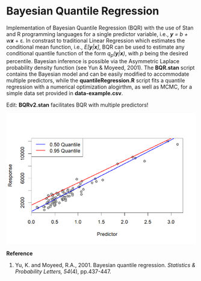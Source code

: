 # Bayesian Quantile Regression

Implementation of Bayesian Quantile Regression (BQR) with the use of Stan and R programming languages for a single predictor variable, i.e.,  ***y** = b + w****x*** + ε. In constrast to traditional Linear Regression which estimates the conditional mean function, i.e., *E[**y**|**x**]*, BQR can be used to estimate any conditional quantile function of the form *q<sub>p</sub>(**y**|**x**)*, with *p* being the desired percentile. Bayesian inference is possible via the Asymmetric Laplace probability density function (see Yun & Moyeed, 2001). The **BQR.stan** script contains the Bayesian model and can be easily modified to accommodate multiple predictors, while the **quantileRegression.R** script fits a quantile regression with a numerical optimization alogirthm, as well as MCMC, for a simple data set provided in **data-example.csv**.

Edit: **BQRv2.stan** facilitates BQR with multiple predictors!

<p align="center">
  <img src="quantile-regression.png"/>
</p>

**Reference**

1. Yu, K. and Moyeed, R.A., 2001. Bayesian quantile regression. *Statistics & Probability Letters, 54*(4), pp.437-447.
